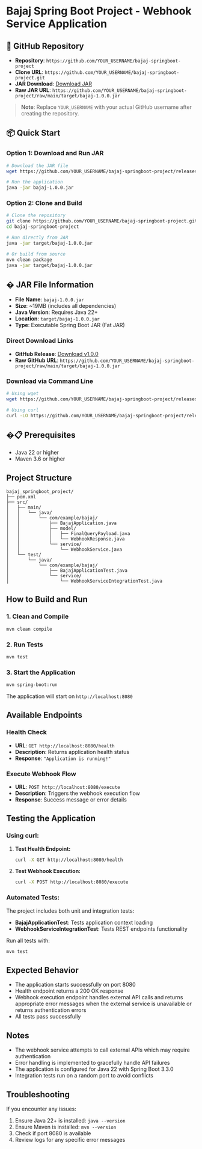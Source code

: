 # Bajaj Spring Boot Project - Webhook Service Application

## 🔗 GitHub Repository

- **Repository**: `https://github.com/YOUR_USERNAME/bajaj-springboot-project`
- **Clone URL**: `https://github.com/YOUR_USERNAME/bajaj-springboot-project.git`
- **JAR Download**: [Download JAR](https://github.com/YOUR_USERNAME/bajaj-springboot-project/releases/download/v1.0.0/bajaj-1.0.0.jar)
- **Raw JAR URL**: `https://github.com/YOUR_USERNAME/bajaj-springboot-project/raw/main/target/bajaj-1.0.0.jar`

> **Note**: Replace `YOUR_USERNAME` with your actual GitHub username after creating the repository.

## 📦 Quick Start

### Option 1: Download and Run JAR
```bash
# Download the JAR file
wget https://github.com/YOUR_USERNAME/bajaj-springboot-project/releases/download/v1.0.0/bajaj-1.0.0.jar

# Run the application
java -jar bajaj-1.0.0.jar
```

### Option 2: Clone and Build
```bash
# Clone the repository
git clone https://github.com/YOUR_USERNAME/bajaj-springboot-project.git
cd bajaj-springboot-project

# Run directly from JAR
java -jar target/bajaj-1.0.0.jar

# Or build from source
mvn clean package
java -jar target/bajaj-1.0.0.jar
```

## � JAR File Information

- **File Name**: `bajaj-1.0.0.jar`
- **Size**: ~19MB (includes all dependencies)
- **Java Version**: Requires Java 22+
- **Location**: `target/bajaj-1.0.0.jar`
- **Type**: Executable Spring Boot JAR (Fat JAR)

### Direct Download Links
- **GitHub Release**: [Download v1.0.0](https://github.com/YOUR_USERNAME/bajaj-springboot-project/releases/download/v1.0.0/bajaj-1.0.0.jar)
- **Raw GitHub URL**: `https://github.com/YOUR_USERNAME/bajaj-springboot-project/raw/main/target/bajaj-1.0.0.jar`

### Download via Command Line
```bash
# Using wget
wget https://github.com/YOUR_USERNAME/bajaj-springboot-project/releases/download/v1.0.0/bajaj-1.0.0.jar

# Using curl
curl -LO https://github.com/YOUR_USERNAME/bajaj-springboot-project/releases/download/v1.0.0/bajaj-1.0.0.jar
```

## �📋 Prerequisites
- Java 22 or higher
- Maven 3.6 or higher

## Project Structure
```
bajaj_springboot_project/
├── pom.xml
├── src/
│   ├── main/
│   │   └── java/
│   │       └── com/example/bajaj/
│   │           ├── BajajApplication.java
│   │           ├── model/
│   │           │   ├── FinalQueryPayload.java
│   │           │   └── WebhookResponse.java
│   │           └── service/
│   │               └── WebhookService.java
│   └── test/
│       └── java/
│           └── com/example/bajaj/
│               ├── BajajApplicationTest.java
│               └── service/
│                   └── WebhookServiceIntegrationTest.java
```

## How to Build and Run

### 1. Clean and Compile
```bash
mvn clean compile
```

### 2. Run Tests
```bash
mvn test
```

### 3. Start the Application
```bash
mvn spring-boot:run
```

The application will start on `http://localhost:8080`

## Available Endpoints

### Health Check
- **URL**: `GET http://localhost:8080/health`
- **Description**: Returns application health status
- **Response**: `"Application is running!"`

### Execute Webhook Flow
- **URL**: `POST http://localhost:8080/execute`
- **Description**: Triggers the webhook execution flow
- **Response**: Success message or error details

## Testing the Application

### Using curl:

1. **Test Health Endpoint:**
   ```bash
   curl -X GET http://localhost:8080/health
   ```

2. **Test Webhook Execution:**
   ```bash
   curl -X POST http://localhost:8080/execute
   ```

### Automated Tests:

The project includes both unit and integration tests:

- **BajajApplicationTest**: Tests application context loading
- **WebhookServiceIntegrationTest**: Tests REST endpoints functionality

Run all tests with:
```bash
mvn test
```

## Expected Behavior

- The application starts successfully on port 8080
- Health endpoint returns a 200 OK response
- Webhook execution endpoint handles external API calls and returns appropriate error messages when the external service is unavailable or returns authentication errors
- All tests pass successfully

## Notes

- The webhook service attempts to call external APIs which may require authentication
- Error handling is implemented to gracefully handle API failures
- The application is configured for Java 22 with Spring Boot 3.3.0
- Integration tests run on a random port to avoid conflicts

## Troubleshooting

If you encounter any issues:

1. Ensure Java 22+ is installed: `java --version`
2. Ensure Maven is installed: `mvn --version`
3. Check if port 8080 is available
4. Review logs for any specific error messages
